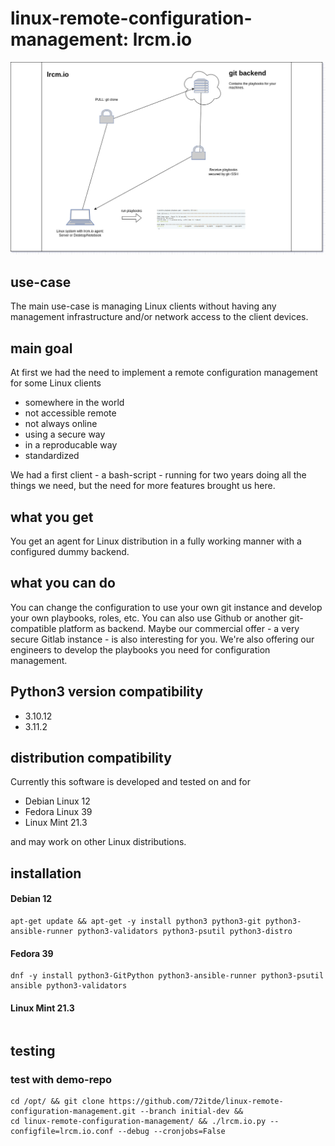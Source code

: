 # linux-remote-configuration-management: lrcm.io

![lrcm.io main image](./lrcm.io.drawio.png)

## use-case

The main use-case is managing Linux clients without having any management infrastructure and/or network access to the client devices.

## main goal

At first we had the need to implement a remote configuration management for some Linux clients
- somewhere in the world
- not accessible remote
- not always online
- using a secure way
- in a reproducable way
- standardized

We had a first client - a bash-script - running for two years doing all the things we need, but the need for more features brought us here.

## what you get

You get an agent for Linux distribution in a fully working manner with a configured dummy backend.

## what you can do

You can change the configuration to use your own git instance and develop your own playbooks, roles, etc. You can also use Github or another git-compatible platform as backend. Maybe our commercial offer - a very secure Gitlab instance - is also interesting for you. We're also offering our engineers to develop the playbooks you need for configuration management.

## Python3 version compatibility

- 3.10.12
- 3.11.2

## distribution compatibility

Currently this software is developed and tested on and for

- Debian Linux 12
- Fedora Linux 39
- Linux Mint 21.3

and may work on other Linux distributions.

## installation

#### Debian 12

```
apt-get update && apt-get -y install python3 python3-git python3-ansible-runner python3-validators python3-psutil python3-distro
```

#### Fedora 39

```
dnf -y install python3-GitPython python3-ansible-runner python3-psutil ansible python3-validators
```

#### Linux Mint 21.3

```

```


## testing

### test with demo-repo

```
cd /opt/ && git clone https://github.com/72itde/linux-remote-configuration-management.git --branch initial-dev && 
cd linux-remote-configuration-management/ && ./lrcm.io.py --configfile=lrcm.io.conf --debug --cronjobs=False
```
